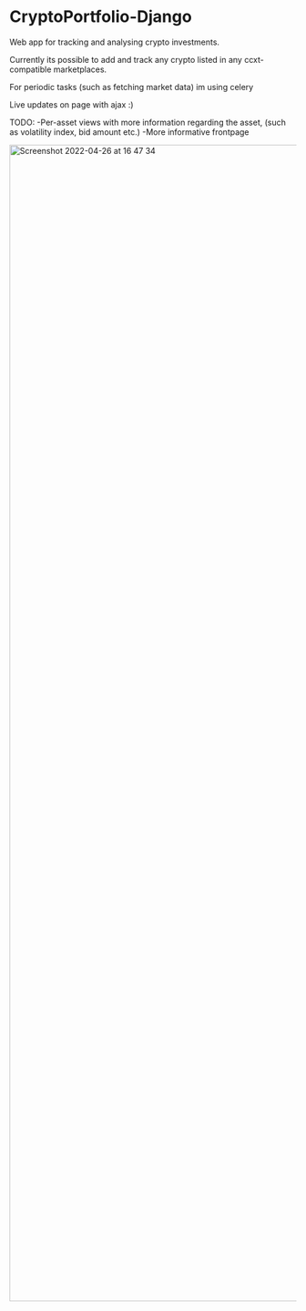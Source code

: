 # CryptoPortfolio-Django


Web app for tracking and analysing crypto investments.


Currently its possible to add and track any crypto listed in any ccxt-compatible marketplaces.

For periodic tasks (such as fetching market data) im using celery

Live updates on page with ajax :)

TODO:
-Per-asset views with more information regarding the asset, (such as volatility index, bid amount etc.)
-More informative frontpage


<img width="2031" alt="Screenshot 2022-04-26 at 16 47 34" src="https://user-images.githubusercontent.com/20344720/165314675-4245fe38-5065-4abf-9609-7961bfb452f6.png">
